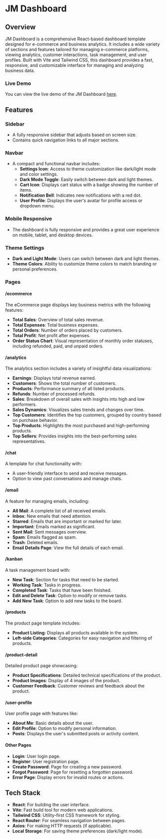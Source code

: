 # JM Dashboard

## Overview
JM Dashboard is a comprehensive React-based dashboard template designed for e-commerce and business analytics. It includes a wide variety of sections and features tailored for managing e-commerce platforms, viewing analytics, customer interactions, task management, and user profiles. Built with Vite and Tailwind CSS, this dashboard provides a fast, responsive, and customizable interface for managing and analyzing business data.

### Live Demo
You can view the live demo of the JM Dashboard [here](https://md-julhas.github.io/jm-dashboard/#/ecommerce).


## Features

### Sidebar
- A fully responsive sidebar that adjusts based on screen size.
- Contains quick navigation links to all major sections.

### Navbar
- A compact and functional navbar includes:
  - **Settings Icon**: Access to theme customization like dark/light mode and color settings.
  - **Dark Mode Toggle**: Easily switch between dark and light themes.
  - **Cart Icon**: Displays cart status with a badge showing the number of items.
  - **Notification Bell**: Indicates new notifications with a red dot.
  - **User Profile**: Displays the user's avatar for profile access or dropdown menu.

### Mobile Responsive
- The dashboard is fully responsive and provides a great user experience on mobile, tablet, and desktop devices.

### Theme Settings
- **Dark and Light Mode**: Users can switch between dark and light themes.
- **Theme Colors**: Ability to customize theme colors to match branding or personal preferences.



### Pages

#### **/ecommerce**
The eCommerce page displays key business metrics with the following features:
- **Total Sales**: Overview of total sales revenue.
- **Total Expenses**: Total business expenses.
- **Total Orders**: Number of orders placed by customers.
- **Total Profit**: Net profit after expenses.
- **Order Status Chart**: Visual representation of monthly order statuses, including refunded, paid, and unpaid orders.

#### **/analytics**
The analytics section includes a variety of insightful data visualizations:
- **Earnings**: Displays total revenue earned.
- **Customers**: Shows the total number of customers.
- **Products**: Performance summary of all listed products.
- **Refunds**: Number of processed refunds.
- **Sales**: Breakdown of overall sales with insights into high and low performers.
- **Sales Dynamics**: Visualizes sales trends and changes over time.
- **Top Customers**: Identifies the top customers, grouped by country based on purchase behavior.
- **Top Products**: Highlights the most purchased and high-performing products.
- **Top Sellers**: Provides insights into the best-performing sales representatives.


#### **/chat**
A template for chat functionality with:
- A user-friendly interface to send and receive messages.
- Option to view past conversations and manage chats.

#### **/email**
A feature for managing emails, including:
- **All Mail**: A complete list of all received emails.
- **Inbox**: New emails that need attention.
- **Starred**: Emails that are important or marked for later.
- **Important**: Emails marked as significant.
- **Sent Mail**: Sent messages overview.
- **Spam**: Emails flagged as spam.
- **Trash**: Deleted emails.
- **Email Details Page**: View the full details of each email.

#### **/kanban**
A task management board with:
- **New Task**: Section for tasks that need to be started.
- **Working Task**: Tasks in progress.
- **Completed Task**: Tasks that have been finished.
- **Edit and Delete Task**: Option to modify or remove tasks.
- **Add New Task**: Option to add new tasks to the board.

#### **/products**
The product page template includes:
- **Product Listing**: Displays all products available in the system.
- **Left-side Categories**: Categories for easy navigation and filtering of products.

#### **/product-detail**
Detailed product page showcasing:
- **Product Specifications**: Detailed technical specifications of the product.
- **Product Images**: Display of 4 images of the product.
- **Customer Feedback**: Customer reviews and feedback about the product.

#### **/user-profile**
User profile page with features like:
- **About Me**: Basic details about the user.
- **Edit Profile**: Option to modify personal information.
- **Posts**: Displays the user's submitted posts or activity content.

#### **Other Pages**
- **Login**: User login page.
- **Register**: User registration page.
- **Create Password**: Page for creating a new password.
- **Forgot Password**: Page for resetting a forgotten password.
- **Error Page**: Display errors for invalid routes or actions.


## Tech Stack
- **React**: For building the user interface.
- **Vite**: Fast build tool for modern web applications.
- **Tailwind CSS**: Utility-first CSS framework for styling.
- **React Router**: For seamless navigation between pages.
- **Axios**: For making HTTP requests (if applicable).
- **Local Storage**: For saving theme preferences (dark/light mode).

